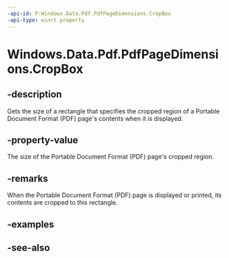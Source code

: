 ```yaml
---
-api-id: P:Windows.Data.Pdf.PdfPageDimensions.CropBox
-api-type: winrt property
---
```


<!-- Property syntax
public Windows.Foundation.Rect CropBox { get; }
-->

# Windows.Data.Pdf.PdfPageDimensions.CropBox

## -description
Gets the size of a rectangle that specifies the cropped region of a Portable Document Format (PDF) page's contents when it is displayed.

## -property-value
The size of the Portable Document Format (PDF) page's cropped region.

## -remarks
When the Portable Document Format (PDF) page is displayed or printed, its contents are cropped to this rectangle.

## -examples

## -see-also

